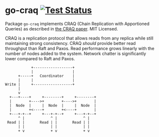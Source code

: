 # go-craq [![Test Status](https://github.com/despreston/go-craq/workflows/Test/badge.svg)](https://github.com/despreston/go-craq/actions)

Package `go-craq` implements CRAQ (Chain Replication with Apportioned Queries) as described in
[the CRAQ paper](https://pdos.csail.mit.edu/6.824/papers/craq.pdf). MIT Licensed.

CRAQ is a replication protocol that allows reads from any replica while still maintaining strong consistency. CRAQ _should_ provide better read throughput than Raft and Paxos. Read performance grows linearly with the number of nodes added to the system. Network chatter is significantly lower compared to Raft and Paxos. 

```
            +------------------+
            |                  |
      +-----+   Coordinator    |
      |     |                  |
Write |     +------------------+
      |
      v
  +---+----+     +--------+     +--------+
  |        +---->+        +---->+        |
  |  Node  |     |  Node  |     |  Node  |
  |        +<----+        +<----+        |
  +---+-+--+     +---+-+--+     +---+-+--+
      ^ |            ^ |            ^ |
 Read | |       Read | |       Read | |
      | |            | |            | |
      + v            + v            + v
```


